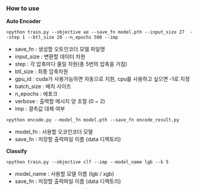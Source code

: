 ### How to use

**Auto Encoder**
```
>python train.py --objective ae --save_fn model.pth --input_size 27  --step 1 --btl_size 20 --n_epochs 500 --imp
```
- save_fn : 생성할 오토인코더 모델 파일명
- input_size : 변환할 데이터 차원
- step : 각 압축마다 줄일 차원(총 5번의 압축을 거침)
- btl_size : 최종 압축차원
- gpu_id : cuda가 사용가능하면 자동으로 지원, cpu를 사용하고 싶으면 -1로 지정
- batch_size : 배치 사이즈
- n_epochs : 에포크
- verbose : 출력할 메시지 양 조절 (0 ~ 2)
- imp : 결측값 대체 여부

```
>python encode.py --model_fn model.pth --save_fn encode_result.py
```

- model_fn : 사용할 오코인코더 모델
- save_fn : 저장할 출력파일 이름 (data 디렉토리)

**Classify**
```
>python train.py --objective clf --imp --model_name lgb --k 5
```
- model_name : 사용할 모델 이름 (lgb / xgb)
- save_fn : 저장할 출력파일 이름 (data 디렉토리)